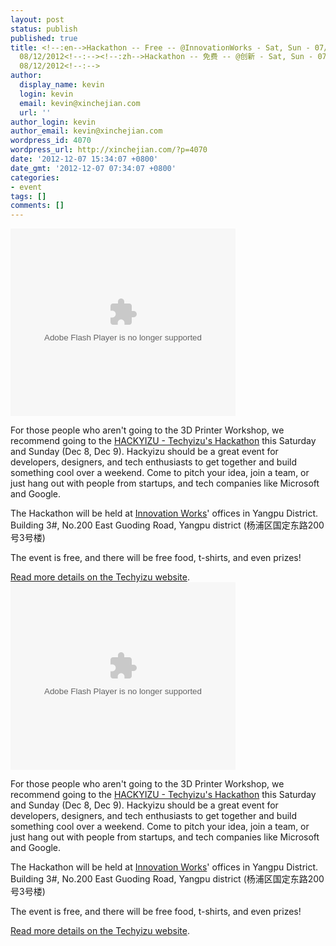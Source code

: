 ```yaml
---
layout: post
status: publish
published: true
title: <!--:en-->Hackathon -- Free -- @InnovationWorks - Sat, Sun - 07/12/2012,
  08/12/2012<!--:--><!--:zh-->Hackathon -- 免费 -- @创新 - Sat, Sun - 07/12/2012,
  08/12/2012<!--:-->
author:
  display_name: kevin
  login: kevin
  email: kevin@xinchejian.com
  url: ''
author_login: kevin
author_email: kevin@xinchejian.com
wordpress_id: 4070
wordpress_url: http://xinchejian.com/?p=4070
date: '2012-12-07 15:34:07 +0800'
date_gmt: '2012-12-07 07:34:07 +0800'
categories:
- event
tags: []
comments: []
---
```

<p><!--:en--><embed src="http://player.youku.com/player.php/sid/XNDgxNjg0NTc2/v.swf" quality="high" width="360" height="300" align="middle" allowScriptAccess="sameDomain" allowFullscreen="true" type="application/x-shockwave-flash"></embed></p>
<p>For those people who aren't going to the 3D Printer Workshop, we recommend going to the <a href="http://www.techyizu.org/events/hackathon-2012/" target="_blank">HACKYIZU - Techyizu's Hackathon</a> this Saturday and Sunday (Dec 8, Dec 9).  Hackyizu should be a great event for developers, designers, and tech enthusiasts to get together and build something cool over a weekend.  Come to pitch your idea, join a team, or just hang out with people from startups, and tech companies like Microsoft and Google.  </p>
<p>The Hackathon will be held at <a href="http://www.chuangxin.com/about/aboutus/" target="_blank">Innovation Works</a>' offices in Yangpu District.<br />
Building 3#, No.200 East Guoding Road, Yangpu district (杨浦区国定东路200号3号楼)</p>
<p>The event is free, and there will be free food, t-shirts, and even prizes!  </p>
<p><a href="http://www.techyizu.org/events/hackathon-2012/" target="_blank">Read more details on the Techyizu website</a>.<!--:--><!--:zh--><embed src="http://player.youku.com/player.php/sid/XNDgxNjg0NTc2/v.swf" quality="high" width="360" height="300" align="middle" allowScriptAccess="sameDomain" allowFullscreen="true" type="application/x-shockwave-flash"></embed></p>
<p>For those people who aren't going to the 3D Printer Workshop, we recommend going to the <a href="http://www.techyizu.org/events/hackathon-2012/" target="_blank">HACKYIZU - Techyizu's Hackathon</a> this Saturday and Sunday (Dec 8, Dec 9).  Hackyizu should be a great event for developers, designers, and tech enthusiasts to get together and build something cool over a weekend.  Come to pitch your idea, join a team, or just hang out with people from startups, and tech companies like Microsoft and Google.  </p>
<p>The Hackathon will be held at <a href="http://www.chuangxin.com/about/aboutus/" target="_blank">Innovation Works</a>' offices in Yangpu District.<br />
Building 3#, No.200 East Guoding Road, Yangpu district (杨浦区国定东路200号3号楼)</p>
<p>The event is free, and there will be free food, t-shirts, and even prizes!  </p>
<p><a href="http://www.techyizu.org/events/hackathon-2012/"  target="_blank">Read more details on the Techyizu website</a>.<br />
<!--:--></p>
